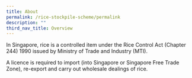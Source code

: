 ```yaml
---
title: About
permalink: /rice-stockpile-scheme/permalink
description: ""
third_nav_title: Overview
---
```


In Singapore, rice is a controlled item under the Rice Control Act (Chapter 244) 1990 issued by Ministry of Trade and Industry (MTI). 
 
 A licence is required to import (into Singapore or Singapore Free Trade Zone), re-export and carry out wholesale dealings of rice.
 
 